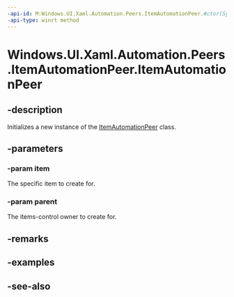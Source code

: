 ```yaml
---
-api-id: M:Windows.UI.Xaml.Automation.Peers.ItemAutomationPeer.#ctor(System.Object,Windows.UI.Xaml.Automation.Peers.ItemsControlAutomationPeer)
-api-type: winrt method
---
```


<!-- Method syntax
public ItemAutomationPeer(System.Object item, Windows.UI.Xaml.Automation.Peers.ItemsControlAutomationPeer parent)
-->

# Windows.UI.Xaml.Automation.Peers.ItemAutomationPeer.ItemAutomationPeer

## -description
Initializes a new instance of the [ItemAutomationPeer](itemautomationpeer.md) class.


## -parameters
### -param item
The specific item to create for.

### -param parent
The items-control owner to create for.

## -remarks

## -examples

## -see-also

